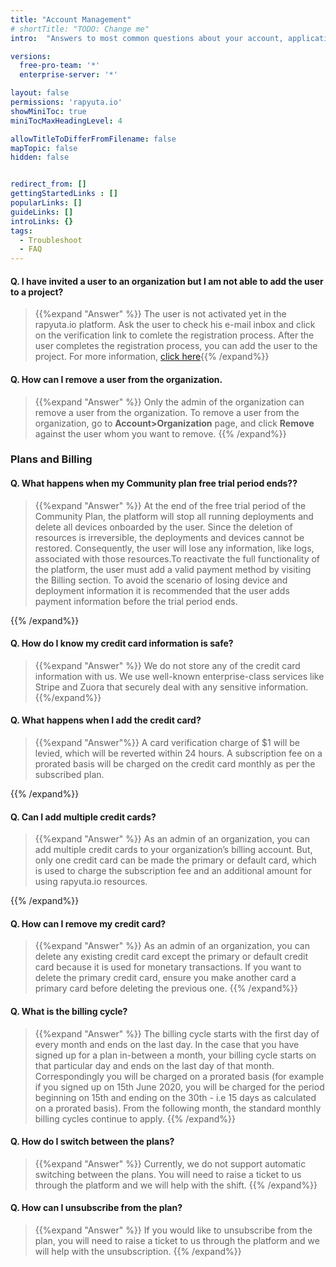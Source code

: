 ```yaml
---
title: "Account Management"
# shortTitle: "TODO: Change me"
intro:  "Answers to most common questions about your account, applications and the platform"

versions:
  free-pro-team: '*'
  enterprise-server: '*'

layout: false
permissions: 'rapyuta.io'
showMiniToc: true
miniTocMaxHeadingLevel: 4

allowTitleToDifferFromFilename: false
mapTopic: false
hidden: false


redirect_from: []
gettingStartedLinks : []
popularLinks: []
guideLinks: []
introLinks: {}
tags:
  - Troubleshoot
  - FAQ
---
```


#### Q. I have invited a user to an organization but I am not able to add the user to a project?
> {{%expand "Answer" %}}
  The user is not activated yet in the rapyuta.io platform. Ask the user to check his e-mail inbox and click on the verification link to comlete the registration process. After the user completes the registration process, you can add the user to the project. For more information, [click here](/how-to-guides/account-management/managing-users/)
​{{% /expand%}}
#### Q. How can I remove a user from the organization.
> {{%expand "Answer" %}}
  Only the admin of the organization can remove a user from the organization. To remove a user from the organization, go to **Account>Organization** page, and click **Remove** against the user whom you want to remove.
​{{% /expand%}}



### Plans and Billing

#### Q. What happens when my Community plan free trial period ends??
> {{%expand "Answer" %}}
At the end of the free trial period of the Community Plan, the platform will stop all running deployments and delete all devices onboarded by the user. Since the deletion of resources is irreversible, the deployments and devices cannot be restored. Consequently, the user will lose any information, like logs, associated with those resources.To reactivate the full functionality of the platform, the user must add a valid payment method by visiting the Billing section. To avoid the scenario of losing device and deployment information it is recommended that the user adds payment information before the trial period ends.

{{% /expand%}}
 
#### Q. How do I know my credit card information is safe?
> {{%expand "Answer" %}}
We do not store any of the credit card information with us. We use well-known enterprise-class services like Stripe and Zuora that securely deal with any sensitive information.
{{%/expand%}}

#### Q. What happens when I add the credit card?
> {{%expand "Answer"%}}
A card verification charge of $1 will be levied, which will be reverted within 24 hours. A subscription fee on a prorated basis will be charged on the credit card monthly as per the subscribed plan.

{{% /expand%}}
 
#### Q. Can I add multiple credit cards?
> {{%expand "Answer" %}}
As an admin of an organization, you can add multiple credit cards to your organization’s billing account. But, only one credit card can be made the primary or default card, which is used to charge the subscription fee and an additional amount for using rapyuta.io resources.

{{% /expand%}}

#### Q. How can I remove my credit card?
> {{%expand "Answer" %}}
As an admin of an organization, you can delete any existing credit card except the primary or default credit card because it is used for monetary transactions. If you want to delete the primary credit card, ensure you make another card a primary card before deleting the previous one.
{{% /expand%}}

#### Q. What is the billing cycle?
> {{%expand "Answer" %}}
The billing cycle starts with the first day of every month and ends on the last day. In the case that you have signed up for a plan in-between a month, your billing cycle starts on that particular day and ends on the last day of that month. Correspondingly you will be charged on a prorated basis (for example if you signed up on 15th June 2020, you will be charged for the period beginning on 15th and ending on the 30th - i.e 15 days as calculated on a prorated basis). From the following month, the standard monthly billing cycles continue to apply.
{{% /expand%}}

#### Q. How do I switch between the plans?
> {{%expand "Answer" %}}
Currently, we do not support automatic switching between the plans. You will need to raise a ticket to us through the platform and we will help with the shift.
{{% /expand%}}


#### Q. How can I unsubscribe from the plan?
> {{%expand "Answer" %}}
If you would like to unsubscribe from the plan, you will need to raise a ticket to us through the platform and we will help with the unsubscription.
{{% /expand%}}
